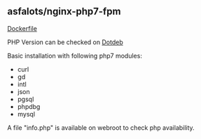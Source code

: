 ## asfalots/nginx-php7-fpm

[Dockerfile](https://github.com/asfalots/docker-nginx-php7)

PHP Version can be checked on [Dotdeb](https://www.dotdeb.org/category/php/)

Basic installation with following php7 modules:
- curl
- gd
- intl
- json
- pgsql
- phpdbg
- mysql

A file "info.php" is available on webroot to check php availability.
